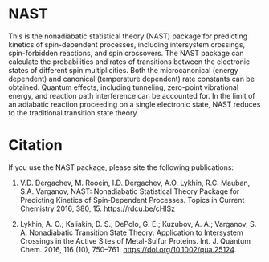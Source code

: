 # NAST
This is the nonadiabatic statistical theory (NAST) package for predicting kinetics of spin-dependent processes, including intersystem crossings, spin-forbidden reactions, and spin crossovers. The NAST package can calculate the probabilities and rates of transitions between the electronic states of different spin multiplicities. Both the microcanonical (energy dependent) and canonical (temperature dependent) rate constants can be obtained. Quantum effects, including tunneling, zero-point vibrational energy, and reaction path interference can be accounted for. In the limit of an adiabatic reaction proceeding on a single electronic state, NAST reduces to the traditional transition state theory.  

# Citation
If you use the NAST package, please site the following publications:

1. V.D. Dergachev, M. Rooein, I.D. Dergachev, A.O. Lykhin, R.C. Mauban, S.A. Varganov, NAST: Nonadiabatic Statistical Theory Package for Predicting Kinetics of Spin‐Dependent Processes. Topics in Current Chemistry 2016, 380, 15. https://rdcu.be/cHISz

2. Lykhin, A. O.; Kaliakin, D. S.; DePolo, G. E.; Kuzubov, A. A.; Varganov, S. A. Nonadiabatic Transition State Theory: Application to Intersystem Crossings in the Active Sites of Metal-Sulfur Proteins. Int. J. Quantum Chem. 2016, 116 (10), 750–761. https://doi.org/10.1002/qua.25124.
